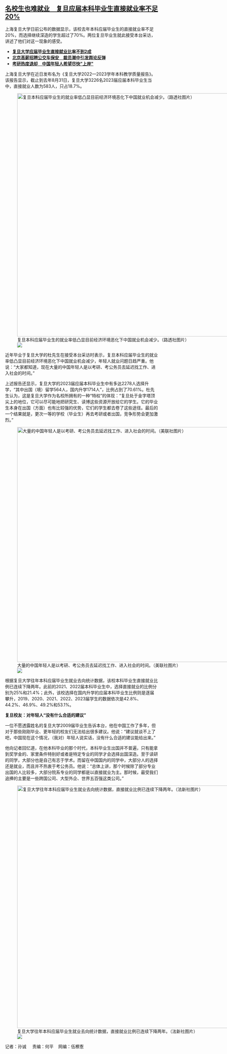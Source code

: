<!--1705005540000-->
[名校生也难就业　复旦应届本科毕业生直接就业率不足20%](https://www.rfa.org/mandarin/yataibaodao/jingmao/sc-01112024152840.html)
------

<p><span>上海复旦大学日前公布的数据显示，该校去年本科应届毕业生的直接就业率不足20%，而选择继续深造的学生超过了70%。两位复旦毕业生就此接受本台采访，讲述了他们对这一现象的感受。</span></p><ul><li><strong><a href="https://www.rfa.org/mandarin/Xinwen/6-01102024142140.html">复旦大学应届毕业生直接就业比率不到2成</a></strong></li><li><strong><a href="https://www.rfa.org/mandarin/yataibaodao/zhengzhi/gt1-01032024012214.html">北京高薪招聘公交车保安　裁员潮中引发舆论反弹</a></strong></li><li><a href="https://www.rfa.org/mandarin/yataibaodao/kejiaowen/jw-12202023142347.html"><strong>考研热度退却　中国年轻人希望尽快"上岸"</strong></a></li></ul><p><span style="font-weight: 400;">上海复旦大学在近日发布名为《复旦大学2022—2023学年本科教学质量报告》。该报告显示，截止到去年8月31日，复旦大学3226名2023届应届本科毕业生当中，直接就业人数为583人，只占18.7%。</span></p><p><figure class="image-richtext image-inline captioned" style="width:1200px;"><img alt="复旦本科应届毕业生的就业率低凸显目前经济环境恶化下中国就业机会减少。（路透社图片）" height="800" src="https://www.rfa.org/mandarin/yataibaodao/jingmao/sc-01112024152840.html/2016-08-02t120000z_384763732_s1bettfbxbaa_rtrmadp_3_china-university.jpg/@@images/6d2a2907-365c-4fd8-b049-fbf2a1e3982d.jpeg" title="2016-08-02T120000Z_384763732_S1BETTFBXBAA_RTRMADP_3_CHINA-UNIVERSITY.JPG" width="1200"/><figcaption class="image-caption">复旦本科应届毕业生的就业率低凸显目前经济环境恶化下中国就业机会减少。（路透社图片）</figcaption><small></small><div id="zoomattribute"><a data-caption="复旦本科应届毕业生的就业率低凸显目前经济环境恶化下中国就业机会减少。（路透社图片）" data-fancybox="" href="https://www.rfa.org/mandarin/yataibaodao/jingmao/sc-01112024152840.html/2016-08-02t120000z_384763732_s1bettfbxbaa_rtrmadp_3_china-university.jpg" id="single_image" title="复旦本科应届毕业生的就业率低凸显目前经济环境恶化下中国就业机会减少。（路透社图片）"><img src="/++plone++rfa-resources/img/icon-zoom.png"/></a></div></figure></p><p><span style="font-weight: 400;"></span></p><p><span style="font-weight: 400;">近年毕业于复旦大学的杜先生在接受本台采访时表示，复旦本科应届毕业生的就业率低凸显目前经济环境恶化下中国就业机会减少，年轻人就业问题日趋严重。他说：“大家都知道，现在大量的中国年轻人是以考研、考公务员去延迟找工作、进入社会的时间。”</span></p><p></p><p><span style="font-weight: 400;">上述报告还显示，复旦大学的2023届应届本科毕业生中有多达2278人选择升学，“其中出国（境）留学564人，国内升学1714人”，比例占到了70.61%。杜先生认为，这是复旦大学作为名校所拥有的一种“特权”的体现：“复旦处于金字塔顶尖上的地位，它可以尽可能地把研究生、读博这些资源开放给它的学生。它的毕业生本身在出国（方面）也有比较强的优势，它们的学生都去卷了这些途径。最后的一个结果就是，更次一等的学校（毕业生）再去考研或者出国，竞争形势会更加激烈。”</span></p><p><figure class="image-richtext image-inline captioned" style="width:1200px;"><img alt="大量的中国年轻人是以考研、考公务员去延迟找工作、进入社会的时间。（美联社图片）" height="773" src="https://www.rfa.org/mandarin/yataibaodao/jingmao/sc-01112024152840.html/000_aph2000070717247.jpg/@@images/3aa83944-8382-43b7-b329-c8c280714e41.jpeg" title="000_APH2000070717247.jpg" width="1200"/><figcaption class="image-caption">大量的中国年轻人是以考研、考公务员去延迟找工作、进入社会的时间。（美联社图片）</figcaption><small></small><div id="zoomattribute"><a data-caption="大量的中国年轻人是以考研、考公务员去延迟找工作、进入社会的时间。（美联社图片）" data-fancybox="" href="https://www.rfa.org/mandarin/yataibaodao/jingmao/sc-01112024152840.html/000_aph2000070717247.jpg" id="single_image" title="大量的中国年轻人是以考研、考公务员去延迟找工作、进入社会的时间。（美联社图片）"><img src="/++plone++rfa-resources/img/icon-zoom.png"/></a></div></figure></p><p><span style="font-weight: 400;"></span></p><p><span style="font-weight: 400;">根据复旦大学往年本科应届毕业生就业去向统计数据，该校本科毕业生直接就业比例已连续下降两年。此前的2021、2022届本科毕业生中，选择直接就业的比例分别为25%和21.4%；此外，该校选择在国内升学的应届本科毕业生比例则是逐届攀升，2019、2020、2021、2022、2023届学生的数据依次是42.8%、44.2%、46.9%、49.2%和53.1%。</span></p><p></p><p><b>复旦校友：对年轻人“没有什么合适的建议”</b></p><p></p><p><span style="font-weight: 400;">一位不愿透露姓名的复旦大学2009届毕业生告诉本台，他在中国工作了多年，但对于那些刚刚毕业、更年轻的校友们无法给出很多建议。他说：“建议就谈不上了吧，中国现在这个情况，（我对）年轻人说实话，没有什么合适的建议能给出来。”</span></p><p></p><p><span style="font-weight: 400;">他向记者回忆道，在他本科毕业的那个时代，本科毕业生出国并不普遍，只有能拿到奖学金的、家里条件特别好或者是特定专业的同学才会选择出国深造。至于读研的同学，大部分也是自己有志于学术。而留在中国国内的同学中，大部分人的选择还是就业，而且并不热衷于考公务员。他说：“总体上讲，那个时候除了部分专业出国的人比较多，大部分院系专业的同学都是以直接就业为主。那时候，最受我们追捧的主要是一些跨国公司、大型外企、世界五百强这类公司。”</span></p><p><figure class="image-richtext image-inline captioned" style="width:1200px;"><img alt="复旦大学往年本科应届毕业生就业去向统计数据，直接就业比例已连续下降两年。（法新社图片）" height="798" src="https://www.rfa.org/mandarin/yataibaodao/jingmao/sc-01112024152840.html/000_1n66z8.jpg/@@images/32f21815-2a6a-48e0-8af7-a2fb9dc4bf7d.jpeg" title="000_1N66Z8.jpg" width="1200"/><figcaption class="image-caption">复旦大学往年本科应届毕业生就业去向统计数据，直接就业比例已连续下降两年。（法新社图片）</figcaption><small></small><div id="zoomattribute"><a data-caption="复旦大学往年本科应届毕业生就业去向统计数据，直接就业比例已连续下降两年。（法新社图片）" data-fancybox="" href="https://www.rfa.org/mandarin/yataibaodao/jingmao/sc-01112024152840.html/000_1n66z8.jpg" id="single_image" title="复旦大学往年本科应届毕业生就业去向统计数据，直接就业比例已连续下降两年。（法新社图片）"><img src="/++plone++rfa-resources/img/icon-zoom.png"/></a></div></figure></p><p><span style="font-weight: 400;">记者：孙诚     责编：何平    网编：伍檫愙<br/></span></p><p></p>
